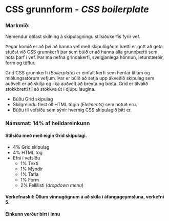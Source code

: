 # CSS grunnform - _CSS boilerplate_

### Markmið:
Nemendur öðlast skilning á skipulagningu stílsíðukerfis fyrir vef.

Þegar komið er að því að hanna vef með skipulögðum hætti er gott að geta stuðst við CSS grunnkerfi þar sem búið er að hanna alla grunnþætti sem nota þarf í vef. Þar má nefna grindakerfi, sveigjanlega hönnun, leturstærðir, form og töflur. 

Grid CSS grunnkerfi (_Boilerplate_) er einfalt kerfi sem hentar litlum og miðlungsstórum vefjum. Þar er búið að setja upp ákveðið skipulag sem auðvelt er að skilja og líka auðvelt að breyta og bæta. Grid er tilvalið stökkbretti til að stökkva út í djúpu laugina.

* Búðu Grid skipulag
* Skilgreindu flest öll HTML tögin (_Elelments_) sem notuð eru.  
* Búðu til vefsíðu sem sýnir hvernig CSS skipulagið þitt er.

### Námsmat:  14% af heildareinkunn

#### Stílsíða með með eigin Grid skipulagi. 

* 4% Grid	skipulag 
* 4% HTML tög 
* Efni í vefsíðu
  * 1% Texti 
  * 1% Myndir
  * 1% Tafla	
  * 1% Form	
  * 2% Fellilisti (_dropdown menu_)	 

#### Verkefnaskil: Öllum vinnugögnum á að skila í áfangageymsluna, verkefni 5. 

#### Einkunn verður birt í Innu
